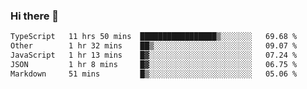 ### Hi there 👋

<!--
**WShiBin/WShiBin** is a ✨ _special_ ✨ repository because its `README.md` (this file) appears on your GitHub profile.

Here are some ideas to get you started:

- 🔭 I’m currently working on ...
- 🌱 I’m currently learning ...
- 👯 I’m looking to collaborate on ...
- 🤔 I’m looking for help with ...
- 💬 Ask me about ...
- 📫 How to reach me: ...
- 😄 Pronouns: ...
- ⚡ Fun fact: ...
-->

<!--START_SECTION:waka-->

```txt
TypeScript   11 hrs 50 mins  █████████████████▒░░░░░░░   69.68 %
Other        1 hr 32 mins    ██▒░░░░░░░░░░░░░░░░░░░░░░   09.07 %
JavaScript   1 hr 13 mins    █▓░░░░░░░░░░░░░░░░░░░░░░░   07.24 %
JSON         1 hr 8 mins     █▓░░░░░░░░░░░░░░░░░░░░░░░   06.75 %
Markdown     51 mins         █▒░░░░░░░░░░░░░░░░░░░░░░░   05.06 %
```

<!--END_SECTION:waka-->
